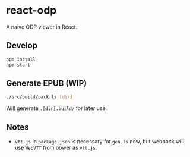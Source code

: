 # react-odp

A naive ODP viewer in React.

## Develop

```bash
npm install
npm start
```

## Generate EPUB (WIP)

```bash
./src/build/pack.ls [dir]
```

Will generate `.[dir].build/` for later use.

## Notes

* `vtt.js` in `package.json` is necessary for `gen.ls` now,
  but webpack will use `WebVTT` from bower as `vtt.js`.
